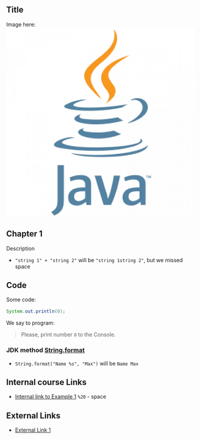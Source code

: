 ## Title

Image here:  
![sd](img.png)

## Chapter 1

Description

- `"string 1" + "string 2"` will be `"string 1string 2"`, but we missed space

## Code

Some code:
```java
System.out.println(0);
```
We say to program:
> Please, print number `0` to the Console.

### JDK method [String.format](psi_element://java.lang.String#format)

- `String.format("Name %s", "Max")` will be `Name Max`

## Internal course Links
- [Internal link to Example 1](course://Template/Task/Example%201) `%20` - space

## External Links

- [External Link 1](https://javarush.ru/quests/lectures/questmultithreading.level10.lecture03)